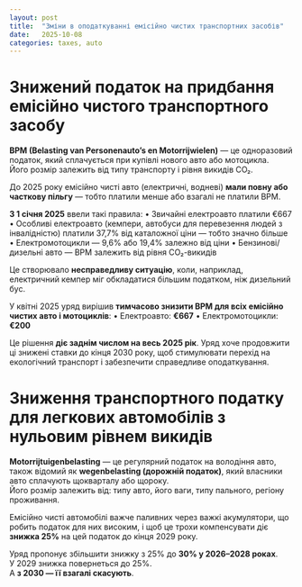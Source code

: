 ```yaml
---
layout: post
title:  "Зміни в оподаткуванні емісійно чистих транспортних засобів"
date:   2025-10-08
categories: taxes, auto
---
```

# Знижений податок на придбання емісійно чистого транспортного засобу

**BPM (Belasting van Personenauto’s en Motorrijwielen)** — це одноразовий податок, який сплачується при купівлі нового авто або мотоцикла. <br/>
Його розмір залежить від типу транспорту і рівня викидів CO₂.<br/>

До 2025 року емісійно чисті авто (електричні, водневі) **мали повну або часткову пільгу** — тобто платили менше або взагалі не платили BPM.<br/>

**З 1 січня 2025** ввели такі правила:
•	Звичайні електроавто платили €667
•	Особливі електроавто (кемпери, автобуси для перевезення людей з інвалідністю) платили 37,7% від каталожної ціни — тобто значно більше
•	Електромотоцикли — 9,6% або 19,4% залежно від ціни
•	Бензинові/дизельні авто — BPM залежить від рівня CO₂-викидів<br/>

Це створювало **несправедливу ситуацію**, коли, наприклад, електричний кемпер міг обкладатися більшим податком, ніж дизельний бус.<br/>

У квітні 2025 уряд вирішив **тимчасово знизити BPM для всіх емісійно чистих авто і мотоциклів**:
•	Електроавто: **€667**
•	Електромотоцикли: **€200**

Це рішення **діє заднім числом на весь 2025 рік**.
Уряд хоче продовжити ці знижені ставки до кінця 2030 року, щоб стимулювати перехід на екологічний транспорт і забезпечити справедливе оподаткування.

# Зниження транспортного податку для легкових автомобілів з нульовим рівнем викидів

**Motorrijtuigenbelasting** — це регулярний податок на володіння авто, також відомий як **wegenbelasting (дорожній податок)**, який власники авто сплачують щокварталу або щороку.<br/> 
Його розмір залежить від: типу авто, його ваги, типу пального, регіону проживання.<br/>

Емісійно чисті автомобілі важче паливних через важкі акумулятори, що робить податок для них високим, і щоб це трохи компенсувати діє **знижка 25%** на цей податок до кінця 2029 року. <br/>

Уряд пропонує збільшити знижку з 25% до **30% у 2026–2028 роках**.<br/>
У 2029 знижка повернеться до 25%.<br/>
А **з 2030 — її взагалі скасують**.<br/>
